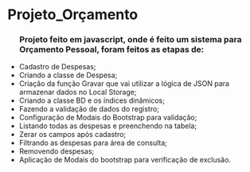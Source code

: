 # Projeto_Orçamento
<ul>
<h3>Projeto feito em javascript, onde é feito um sistema para Orçamento Pessoal, foram feitos as etapas de:</h3>
  <li>Cadastro de Despesas;</li>
   <li>Criando a classe de Despesa;</li>
   <li>Criação da função Gravar que vai utilizar a lógica de JSON para armazenar dados no Local Storage;</li>
   <li>Criando a classe BD e os índices dinâmicos;</li>
   <li>Fazendo a validação de dados do registro;</li>
   <li>Configuração de Modais do Bootstrap para validação;</li>
   <li>Listando todas as despesas e preenchendo na tabela;</li>
   <li>Zerar os campos após cadastro;</li>
   <li>Filtrando as despesas para área de consulta;</li>
   <li>Removendo despesas;</li>
   <li>Aplicação de Modais do bootstrap para verificação de exclusão.</li>
</ul>
